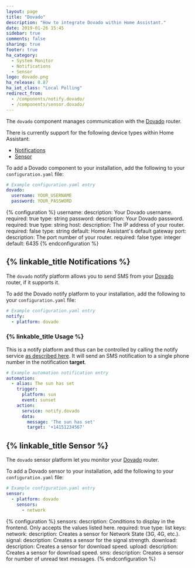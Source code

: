 ```yaml
---
layout: page
title: "Dovado"
description: "How to integrate Dovado within Home Assistant."
date: 2019-01-26 15:45
sidebar: true
comments: false
sharing: true
footer: true
ha_category:
  - System Monitor
  - Notifications
  - Sensor
logo: dovado.png
ha_release: 0.87
ha_iot_class: "Local Polling"
redirect_from:
  - /components/notify.dovado/
  - /components/sensor.dovado/
---
```


The `dovado` component manages communication with the [Dovado](http://www.dovado.com/) router.

There is currently support for the following device types within Home Assistant:

- [Notifications](/components/dovado/#notifications)
- [Sensor](/components/dovado/#sensor)

To add a Dovado component to your installation, add the following to your `configuration.yaml` file:

```yaml
# Example configuration.yaml entry
dovado:
  username: YOUR_USERNAME
  password: YOUR_PASSWORD
```

{% configuration %}
username:
  description: Your Dovado username.
  required: true
  type: string
password:
  description: Your Dovado password.
  required: true
  type: string
host:
  description: The IP address of your router.
  required: false
  type: string
  default: Home Assistant's default gateway
port:
  description:  The port number of your router.
  required: false
  type: integer
  default: 6435
{% endconfiguration %}

## {% linkable_title Notifications %}

The `dovado` notify platform allows you to send SMS from your [Dovado](http://www.dovado.com/) router, if it supports it.

To add the Dovado notify platform to your installation, add the following to your `configuration.yaml` file:

```yaml
# Example configuration.yaml entry
notify:
  - platform: dovado
```

### {% linkable_title Usage %}

This is a notify platform and thus can be controlled by calling the notify service [as described here](/components/notify/). It will send an SMS notification to a single phone number in the notification **target**.

```yaml
# Example automation notification entry
automation:
  - alias: The sun has set
    trigger:
      platform: sun
      event: sunset
    action:
      service: notify.dovado
      data:
        message: 'The sun has set'
        target: '+14151234567'
```

## {% linkable_title Sensor %}

The `dovado` sensor platform let you monitor your [Dovado](http://www.dovado.com/) router.

To add a Dovado sensor to your installation, add the following to your `configuration.yaml` file:

```yaml
# Example configuration.yaml entry
sensor:
  - platform: dovado
    sensors:
      - network
```

{% configuration %}
sensors:
  description: Conditions to display in the frontend. Only accepts the values listed here.
  required: true
  type: list
  keys:
    network:
      description: Creates a sensor for Network State (3G, 4G, etc.).
    signal:
      description: Creates a sensor for the signal strength.
    download:
      description: Creates a sensor for download speed.
    upload:
      description: Creates a sensor for download speed.
    sms:
      description: Creates a sensor for number of unread text messages.
{% endconfiguration %}